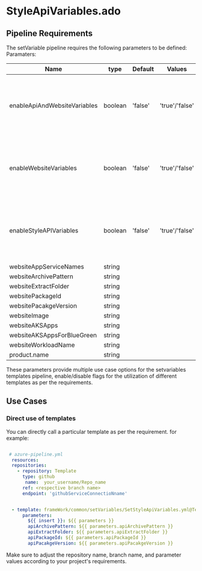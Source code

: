# StyleApiVariables.ado


## Pipeline Requirements

The setVariable pipeline requires the following parameters to be defined:
Paramaters:


| Name  | type | Default | Values | Opional/Required | Comments |
| ------------- | ------------- | ------------- | ------------- | ------------- | ------------- |
| enableApiAndWebsiteVariables | boolean | 'false' | 'true'/'false' | Required | This is a Boolean value to define whether to use this template or not  |
| enableWebsiteVariables | boolean | 'false' | 'true'/'false' | Required | This is a Boolean value to define whether to use this template or not  |
| enableStyleAPIVariables  | boolean | 'false' | 'true'/'false' | Required | This is a Boolean value to define whether to use this template or not  |
| websiteAppServiceNames | string | | | Optional | |
| websiteArchivePattern | string | | | Optional | |
| websiteExtractFolder | string | | | Optional | |
| websitePackageId | string | | | Optional | |
| websitePacakgeVersion | string | | | Optional | |
| websiteImage | string | | | Optional | |
| websiteAKSApps | string | | | Optional | |
| websiteAKSAppsForBlueGreen | string | | | Optional | |
| websiteWorkloadName | string | | | Optional | |
| product.name | string | | | Required | |

  These parameters provide multiple use case options for the setvariables templates pipeline, enable/disable flags for the utilization of different templates as per the requirements.


## Use Cases



### Direct use of templates

You can directly call a particular template as per the requirement. for example: 

```yaml

 # azure-pipeline.yml
  resources:
  repositories:
    - repository: Template
      type: github
       name:  your_username/Repo_name
      ref: <respective branch name>
      endpoint: 'githubServiceConnectioNname'


  - template: frameWork/common/setVariables/SetStyleApiVariables.yml@Template
      parameters:
        ${{ insert }}: ${{ parameters }}
        apiArchivePattern: ${{ parameters.apiArchivePattern }}
        apiExtractFolder: ${{ parameters.apiExtractFolder }}
        apiPackageId: ${{ parameters.apiPackageId }}
        apiPacakgeVersion: ${{ parameters.apiPacakgeVersion }}

  ```
Make sure to adjust the repository name, branch name, and parameter values according to your project's requirements.

